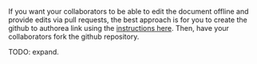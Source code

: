 If you want your collaborators to be able to edit the document offline and provide edits via pull requests, the best approach is for you to create the github to authorea link using the [instructions here](https://www.authorea.com/users/3/articles/17235/_show_article).  Then, have your collaborators fork the github repository.



TODO: expand.